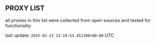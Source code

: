 ## PROXY LIST

all proxies in this list were collected from open sources and tested for functionality

last update: `2025-02-22 12:19:53.452100+00:00` UTC